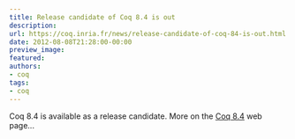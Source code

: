 ```yaml
---
title: Release candidate of Coq 8.4 is out
description:
url: https://coq.inria.fr/news/release-candidate-of-coq-84-is-out.html
date: 2012-08-08T21:28:00-00:00
preview_image:
featured:
authors:
- coq
tags:
- coq
---
```



<p>Coq 8.4 is available as a release candidate. More on the <a href="https://coq.inria.fr/coq-84">Coq 8.4</a> web page...</p>

 
